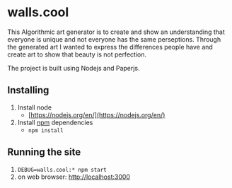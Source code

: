 # walls.cool

This Algorithmic art generator is to create and show an understanding that everyone is unique and not everyone has the same perseptions. 
Through the generated art I wanted to express the differences people have and create art to show that beauty is not perfection.

The project is built using Nodejs and Paperjs.
## Installing
1. Install node
    * [https://nodejs.org/en/](https://nodejs.org/en/)
1. Install [npm](https://www.npmjs.org) dependencies
    * `npm install`

## Running the site
1. `DEBUG=walls.cool:* npm start`
1. on web browser: [http://localhost:3000](http://localhost:3000)


